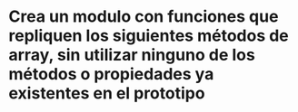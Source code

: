 # Crea un modulo con funciones que repliquen los siguientes métodos de array, sin utilizar ninguno de los métodos o propiedades ya existentes en el prototipo
